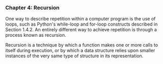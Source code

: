 ### Chapter 4: Recursion

One way to describe repetition within a computer program is the use of loops, such as Python's while-loop and for-loop constructs described in Section 1.4.2. An entirely different way to achieve repetition is through a process known as recursion.

Recursion is a technique by which a function makes one or more calls to itself during execution, or by which a data structure relies upon smaller instances of the very same type of structure in its representation.

   
